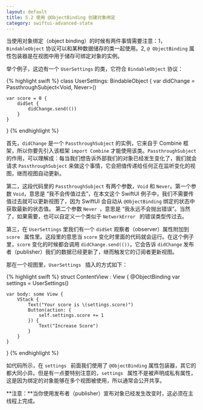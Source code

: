 ```yaml
---
layout: default
title: 5.2 使用 @ObjectBinding 创建对象绑定
category: swiftui-advanced-state
---
```


当使用对象绑定（object binding）的时候有两件事情需要注意：1，`BindableObject` 协议可以和某种数据储存的类一起使用。2, `@ ObjectBinding` 属性包装器是在视图中用于储存可绑定对象的实例。

举个例子，这边有一个 `UserSettings` 的类，它符合 `BindableObject` 协议：

{% highlight swift %}
class UserSettings: BindableObject {
    var didChange = PassthroughSubject<Void, Never>()

    var score = 0 {
        didSet {
            didChange.send(())
        }
    }
}
{% endhighlight %}

首先，`didChange` 是一个 `PassthroughSubject` 的实例，它来自于 Combine 框架，所以你要先引入该框架 `import Combine` 才能使用该类。`PassthroughSubject` 的作用，可以理解成：每当我们想告诉外部我们的对象已经发生变化了，我们就会请求 `PassthroughSubject` 来做这个事情，它会把值传递给任何正在监听变化的视图，继而视图自动更新。

第二，这段代码里的 `PassthroughSubject` 有两个参数，`Void` 和 `Never`。第一个参数 `Void`，意思是 “我不会传值过去”，在本文这个 SwiftUI 例子中，我们不需要传值过去就可以更新视图了，因为 SwiftUI 会自动从 `@ObjectBinding` 绑定的状态中获取最新的状态值。 第二个参数 `Never `，意思是 “我永远不会抛出错误”。当然了，如果需要，也可以自定义一个类似于 `NetworkError ` 的错误类型传过去。

第三，在 `UserSettings` 里我们有一个 `didSet` 观察者（observer）属性附加到 `score ` 属性里。这段里的意思当 `score` 变化时里面的代码就会运行。在这个例子里，`score` 变化的时候都会调用 `didChange.send(())`，它会告诉 `didChange` 发布者（publisher）我们的数据已经更新了，继而触发它的订阅者更新视图。

那在一个视图里，`UserSettings ` 插入的方式如下：

{% highlight swift %}
struct ContentView : View {
    @ObjectBinding var settings = UserSettings()

    var body: some View {
        VStack {
            Text("Your score is \(settings.score)")
            Button(action: {
                self.settings.score += 1
            }) {
                Text("Increase Score")
            }
        }
    }
}
{% endhighlight %}

如代码所示，在 `settings ` 前面我们使用了 `@ObjectBinding` 属性包装器，其它的都大同小异。但是有一点要特别注意的，`settings ` 属性不是被声明成私有属性，这是因为绑定的对象能够在多个视图被使用，所以通常会公开共享。

**注意：**当你使用发布者（publisher）宣布对象已经发生改变时，这必须在主线程上完成。


